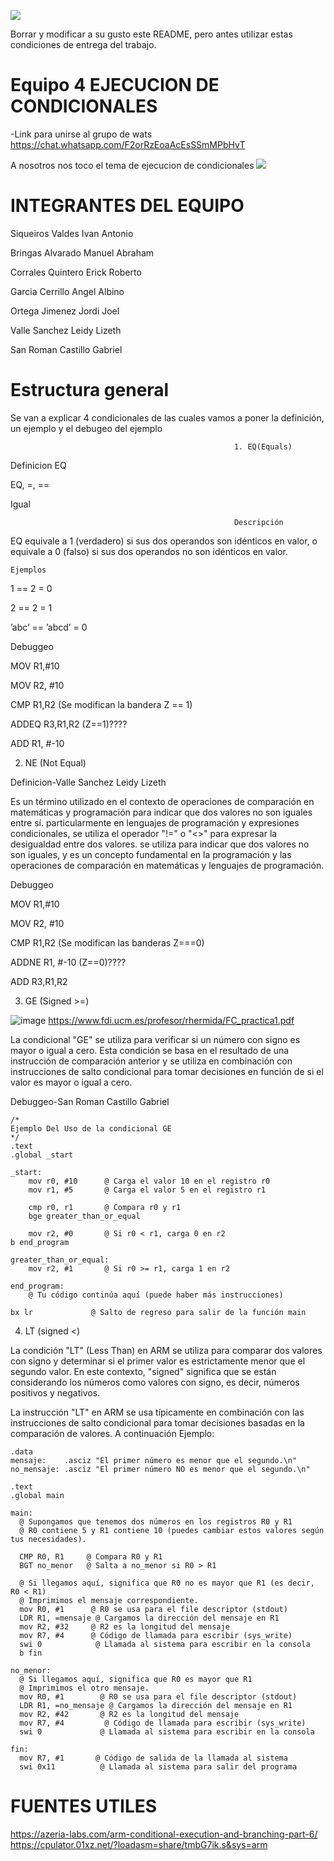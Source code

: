 ![](https://s3.amazonaws.com/videos.pentesteracademy.com/videos/badges/low/arm-assembly.png)

Borrar y modificar a su gusto este README, pero antes utilizar estas condiciones de entrega del trabajo.

# Equipo 4 EJECUCION DE CONDICIONALES

-Link para  unirse al grupo de wats
https://chat.whatsapp.com/F2orRzEoaAcEsSSmMPbHvT

A nosotros nos toco el tema de ejecucion de condicionales
![](https://i.imgur.com/Ro3FCuD.png)


# INTEGRANTES DEL EQUIPO
Siqueiros Valdes Ivan Antonio

Bringas Alvarado Manuel Abraham

Corrales Quintero Erick Roberto

Garcia Cerrillo Angel Albino

Ortega Jimenez Jordi Joel

Valle Sanchez Leidy Lizeth

San Roman Castillo Gabriel

# Estructura general
Se van a explicar 4 condicionales de las cuales vamos a poner la definición, un ejemplo y el debugeo del ejemplo

                                                      1. EQ(Equals)

  Definicion EQ
 
EQ, =, ==

Igual

                                                      Descripción

EQ equivale a 1 (verdadero) si sus dos operandos son idénticos en valor, o equivale a 0 (falso) si sus dos operandos no son idénticos en valor.

    Ejemplos
       
1 == 2 = 0

2 == 2 = 1

’abc’ == ’abcd’ = 0


  Debuggeo
  
MOV R1,#10

MOV R2, #10

CMP R1,R2 (Se modifican la bandera Z == 1)

ADDEQ R3,R1,R2 (Z==1)????

ADD R1, #-10

2. NE (Not Equal)

  Definicion-Valle Sanchez Leidy Lizeth
  
  Es un término utilizado en el contexto de operaciones de comparación en matemáticas y programación para indicar que dos valores no son iguales entre sí. particularmente en lenguajes de programación y expresiones condicionales, se utiliza el operador "!=" o "<>" para expresar la desigualdad entre dos valores. se utiliza para indicar que dos valores no son iguales, y es un concepto fundamental en la programación y las operaciones de comparación en matemáticas y lenguajes de programación.
  

Debuggeo

MOV R1,#10

MOV R2, #10

CMP R1,R2 (Se modifican las banderas Z===0)

ADDNE R1, #-10 (Z==0)????

ADD R3,R1,R2


3. GE (Signed >=)

![image](https://github.com/tectijuana/armexpos-duran-duran/assets/99369099/508969b6-0bca-4987-8c9d-6184fcaa0918)
https://www.fdi.ucm.es/profesor/rhermida/FC_practica1.pdf

  La condicional "GE" se utiliza para verificar si un número con signo es mayor o igual a cero. Esta condición se basa en el 
  resultado de una instrucción de comparación anterior y se utiliza en combinación con instrucciones de salto condicional
  para tomar decisiones en función de si el valor es mayor o igual a cero.


  Debuggeo-San Roman Castillo Gabriel

    /*
    Ejemplo Del Uso de la condicional GE
    */
    .text
    .global _start  

    _start:
        mov r0, #10      @ Carga el valor 10 en el registro r0
        mov r1, #5       @ Carga el valor 5 en el registro r1
    
        cmp r0, r1       @ Compara r0 y r1
        bge greater_than_or_equal
    
        mov r2, #0       @ Si r0 < r1, carga 0 en r2
    b end_program

    greater_than_or_equal:
        mov r2, #1       @ Si r0 >= r1, carga 1 en r2
    
    end_program:
        @ Tu código continúa aquí (puede haber más instrucciones)

    bx lr             @ Salto de regreso para salir de la función main


4. LT (signed <)

  La condición "LT" (Less Than) en ARM se utiliza para comparar dos valores con signo y determinar si el primer valor 
  es estrictamente menor que el segundo valor. En este contexto, "signed" significa que se 
  están considerando los números como valores con signo, es decir, números positivos y negativos.

  La instrucción "LT" en ARM se usa típicamente en combinación con las instrucciones de salto condicional para 
  tomar decisiones basadas en la comparación de valores. A continuación
  Ejemplo:

    .data
    mensaje:    .asciz "El primer número es menor que el segundo.\n"
    no_mensaje: .asciz "El primer número NO es menor que el segundo.\n"

    .text
    .global main

    main:
      @ Supongamos que tenemos dos números en los registros R0 y R1
      @ R0 contiene 5 y R1 contiene 10 (puedes cambiar estos valores según tus necesidades).

      CMP R0, R1     @ Compara R0 y R1
      BGT no_menor   @ Salta a no_menor si R0 > R1

      @ Si llegamos aquí, significa que R0 no es mayor que R1 (es decir, R0 < R1)
      @ Imprimimos el mensaje correspondiente.
      mov R0, #1      @ R0 se usa para el file descriptor (stdout)
      LDR R1, =mensaje @ Cargamos la dirección del mensaje en R1
      mov R2, #32     @ R2 es la longitud del mensaje
      mov R7, #4      @ Código de llamada para escribir (sys_write)
      swi 0            @ Llamada al sistema para escribir en la consola
      b fin

    no_menor:
      @ Si llegamos aquí, significa que R0 es mayor que R1
      @ Imprimimos el otro mensaje.
      mov R0, #1        @ R0 se usa para el file descriptor (stdout)
      LDR R1, =no_mensaje @ Cargamos la dirección del mensaje en R1
      mov R2, #42       @ R2 es la longitud del mensaje
      mov R7, #4         @ Código de llamada para escribir (sys_write)
      swi 0             @ Llamada al sistema para escribir en la consola

    fin:
      mov R7, #1       @ Código de salida de la llamada al sistema
      swi 0x11          @ Llamada al sistema para salir del programa

# FUENTES UTILES
https://azeria-labs.com/arm-conditional-execution-and-branching-part-6/
https://cpulator.01xz.net/?loadasm=share/tmbG7ik.s&sys=arm

